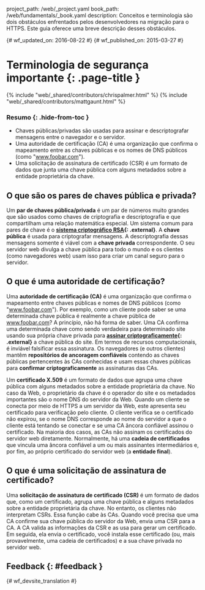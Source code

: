 project_path: /web/_project.yaml book_path: /web/fundamentals/_book.yaml description: Conceitos e terminologia são dois obstáculos enfrentados pelos desenvolvedores na migração para o HTTPS. Este guia oferece uma breve descrição desses obstáculos.

{# wf_updated_on: 2016-08-22 #} {# wf_published_on: 2015-03-27 #}

# Terminologia de segurança importante {: .page-title }

{% include "web/_shared/contributors/chrispalmer.html" %} {% include "web/_shared/contributors/mattgaunt.html" %}

### Resumo {: .hide-from-toc }

* Chaves públicas/privadas são usadas para assinar e descriptografar mensagens entre o navegador e o servidor.
* Uma autoridade de certificação (CA) é uma organização que confirma o mapeamento entre as chaves públicas e os nomes de DNS públicos (como "www.foobar.com").
* Uma solicitação de assinatura de certificado (CSR) é um formato de dados que junta uma chave pública com alguns metadados sobre a entidade proprietária da chave.

## O que são os pares de chaves pública e privada?

Um **par de chaves pública/privada** é um par de números muito grandes que são usados como chaves de criptografia e descriptografia e que compartilham uma relação matemática especial. Um sistema comum para pares de chave é o **[sistema criptográfico RSA](https://en.wikipedia.org/wiki/RSA_(cryptosystem)){: .external}**. A **chave pública** é usada para criptografar mensagens. A descriptografia dessas mensagens somente é viável com a **chave privada** correspondente. O seu servidor web divulga a chave pública para todo o mundo e os clientes (como navegadores web) usam isso para criar um canal seguro para o servidor.

## O que é uma autoridade de certificação?

Uma **autoridade de certificação (CA)** é uma organização que confirma o mapeamento entre chaves públicas e nomes de DNS públicos (como "www.foobar.com"). Por exemplo, como um cliente pode saber se uma determinada chave pública é realmente a chave pública de www.foobar.com? A princípio, não há forma de saber. Uma CA confirma uma determinada chave como sendo verdadeira para determinado site usando sua própria chave privada para **[assinar criptograficamente](https://en.wikipedia.org/wiki/RSA_(cryptosystem)#Signing_messages){: .external}** a chave pública do site. Em termos de recursos computacionais, é inviável falsificar essa assinatura. Os navegadores (e outros clientes) mantêm **repositórios de ancoragem confiáveis** contendo as chaves públicas pertencentes às CAs conhecidas e usam essas chaves públicas para **confirmar criptograficamente** as assinaturas das CAs.

Um **certificado X.509** é um formato de dados que agrupa uma chave pública com alguns metadados sobre a entidade proprietária da chave. No caso da Web, o proprietário da chave é o operador do site e os metadados importantes são o nome DNS do servidor da Web. Quando um cliente se conecta por meio de HTTPS a um servidor da Web, este apresenta seu certificado para verificação pelo cliente. O cliente verifica se o certificado não expirou, se o nome DNS corresponde ao nome do servidor a que o cliente está tentando se conectar e se uma CA âncora confiável assinou o certificado. Na maioria dos casos, as CAs não assinam os certificados do servidor web diretamente. Normalmente, há uma **cadeia de certificados** que vincula uma âncora confiável a um ou mais assinantes intermediários e, por fim, ao próprio certificado do servidor web (a **entidade final**).

## O que é uma solicitação de assinatura de certificado?

Uma **solicitação de assinatura de certificado (CSR)** é um formato de dados que, como um certificado, agrupa uma chave pública e alguns metadados sobre a entidade proprietária da chave. No entanto, os clientes não interpretam CSRs. Essa função cabe às CAs. Quando você precisa que uma CA confirme sua chave pública do servidor da Web, envia uma CSR para a CA. A CA valida as informações da CSR e as usa para gerar um certificado. Em seguida, ela envia o certificado, você instala esse certificado (ou, mais provavelmente, uma cadeia de certificados) e a sua chave privada no servidor web.

## Feedback {: #feedback }

{# wf_devsite_translation #}